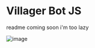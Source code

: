 # Villager Bot JS
readme coming soon i'm too lazy

![image](https://user-images.githubusercontent.com/67127399/115914382-de09a100-a43f-11eb-80fc-94aada271f23.png)
